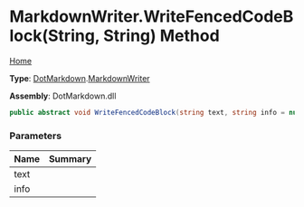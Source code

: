 # MarkdownWriter\.WriteFencedCodeBlock\(String, String\) Method

[Home](../../../README.md)

**Type**: [DotMarkdown](../../README.md)\.[MarkdownWriter](../README.md)

**Assembly**: DotMarkdown\.dll

```csharp
public abstract void WriteFencedCodeBlock(string text, string info = null)
```

### Parameters

| Name | Summary |
| ---- | ------- |
| text | |
| info | |


